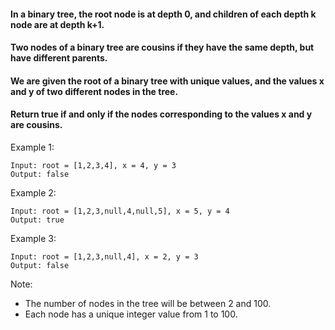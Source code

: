 #### In a binary tree, the root node is at depth 0, and children of each depth k node are at depth k+1.

#### Two nodes of a binary tree are cousins if they have the same depth, but have different parents.

#### We are given the root of a binary tree with unique values, and the values x and y of two different nodes in the tree.

#### Return true if and only if the nodes corresponding to the values x and y are cousins.

Example 1:

```
Input: root = [1,2,3,4], x = 4, y = 3
Output: false
```

Example 2:

```
Input: root = [1,2,3,null,4,null,5], x = 5, y = 4
Output: true
```

Example 3:

```
Input: root = [1,2,3,null,4], x = 2, y = 3
Output: false
```

Note:

- The number of nodes in the tree will be between 2 and 100.
- Each node has a unique integer value from 1 to 100.
